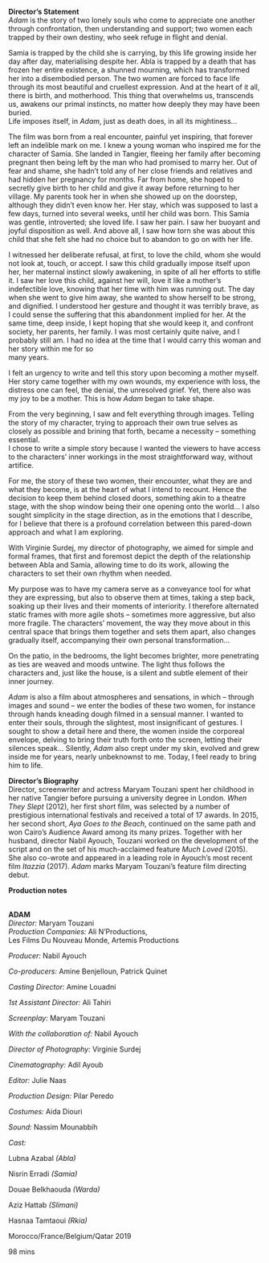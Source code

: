 

**Director’s Statement**  
_Adam_ is the story of two lonely souls who come to appreciate one another through confrontation, then understanding and support; two women each trapped by their own destiny, who seek refuge in flight and denial.

Samia is trapped by the child she is carrying, by this life growing inside her day after day, materialising despite her. Abla is trapped by a death that has frozen her entire existence, a shunned mourning, which has transformed her into a disembodied person. The two women are forced to face life through its most beautiful and cruellest expression. And at the heart of it all, there is birth, and motherhood. This thing that overwhelms us, transcends us, awakens our primal instincts, no matter how deeply they may have been buried.  
Life imposes itself, in _Adam_, just as death does, in all its mightiness...

The film was born from a real encounter, painful yet inspiring, that forever left an indelible mark on me. I knew a young woman who inspired me for the character of Samia. She landed in Tangier, fleeing her family after becoming pregnant then being left by the man who had promised to marry her. Out of fear and shame, she hadn’t told any of her close friends and relatives and had hidden her pregnancy for months. Far from home, she hoped to secretly give birth to her child and give it away before returning to her village. My parents took her in when she showed up on the doorstep, although they didn’t even know her. Her stay, which was supposed to last a few days, turned into several weeks, until her child was born. This Samia was gentle, introverted; she loved life. I saw her pain. I saw her buoyant and joyful disposition as well. And above all, I saw how torn she was about this child that she felt she had no choice but to abandon to go on with her life.

I witnessed her deliberate refusal, at first, to love the child, whom she would not look at, touch, or accept. I saw this child gradually impose itself upon her, her maternal instinct slowly awakening, in spite of all her efforts to stifle it. I saw her love this child, against her will, love it like a mother’s indefectible love, knowing that her time with him was running out. The day when she went to give him away, she wanted to show herself to be strong, and dignified. I understood her gesture and thought it was terribly brave, as I could sense the suffering that this abandonment implied for her. At the same time, deep inside, I kept hoping that she would keep it, and confront society, her parents, her family. I was most certainly quite naive, and I probably still am. I had no idea at the time that I would carry this woman and her story within me for so  
many years.

I felt an urgency to write and tell this story upon becoming a mother myself. Her story came together with my own wounds, my experience with loss, the distress one can feel, the denial, the unresolved grief. Yet, there also was my joy to be a mother. This is how _Adam_ began to take shape.

From the very beginning, I saw and felt everything through images. Telling the story of my character, trying to approach their own true selves as closely as possible and brining that forth, became a necessity – something essential.  
I chose to write a simple story because I wanted the viewers to have access to the characters’ inner workings in the most straightforward way, without artifice.

For me, the story of these two women, their encounter, what they are and what they become, is at the heart of what I intend to recount. Hence the decision to keep them behind closed doors, something akin to a theatre stage, with the shop window being their one opening onto the world... I also sought simplicity in the stage direction, as in the emotions that I describe, for I believe that there is a profound correlation between this pared-down approach and what I am exploring.

With Virginie Surdej, my director of photography, we aimed for simple and formal frames, that first and foremost depict the depth of the relationship between Abla and Samia, allowing time to do its work, allowing the characters to set their own rhythm when needed.

My purpose was to have my camera serve as a conveyance tool for what they are expressing, but also to observe them at times, taking a step back, soaking up their lives and their moments of interiority. I therefore alternated static frames with more agile shots – sometimes more aggressive, but also more fragile. The characters’ movement, the way they move about in this central space that brings them together and sets them apart, also changes gradually itself, accompanying their own personal transformation...

On the patio, in the bedrooms, the light becomes brighter, more penetrating as ties are weaved and moods untwine. The light thus follows the characters and, just like the house, is a silent and subtle element of their inner journey.

_Adam_ is also a film about atmospheres and sensations, in which – through images and sound – we enter the bodies of these two women, for instance through hands kneading dough filmed in a sensual manner. I wanted to enter their souls, through the slightest, most insignificant of gestures. I sought to show a detail here and there, the women inside the corporeal envelope, delving to bring their truth forth onto the screen, letting their silences speak... Silently, _Adam_ also crept under my skin, evolved and grew inside me for years, nearly unbeknownst to me. Today, I feel ready to bring him to life.

**Director’s Biography**  
Director, screenwriter and actress Maryam Touzani spent her childhood in her native Tangier before pursuing a university degree in London. _When They Slept_ (2012), her first short film, was selected by a number of prestigious international festivals and received a total of 17 awards. In 2015, her second short, _Aya Goes to the Beach_, continued on the same path and won Cairo’s Audience Award among its many prizes. Together with her husband, director Nabil Ayouch, Touzani worked on the development of the script and on the set of his much-acclaimed feature _Much Loved_ (2015). She also co-wrote and appeared in a leading role in Ayouch’s most recent film _Itazzia_ (2017). _Adam_ marks Maryam Touzani’s feature film directing debut.

**Production notes**
<br><br>


**ADAM**<br>
_Director:_ Maryam Touzani<br>
_Production Companies:_ Ali N’Productions,  
Les Films Du Nouveau Monde, Artemis Productions<br>

_Producer:_  Nabil Ayouch<br>

_Co-producers:_  Amine Benjelloun, Patrick Quinet<br>

_Casting_  _Director:_  Amine Louadni<br>

_1st Assistant Director:_  Ali Tahiri<br>

_Screenplay:_  Maryam Touzani<br>

_With the collaboration of:_  Nabil Ayouch<br>

_Director of Photography:_  Virginie Surdej<br>

_Cinematography:_  Adil Ayoub<br>

_Editor:_  Julie Naas<br>

_Production_  _Design:_  Pilar Peredo<br>

_Costumes:_  Aida Diouri<br>

_Sound:_  Nassim Mounabbih<br>

_Cast:_<br>

Lubna Azabal _(Abla)_<br>

Nisrin Erradi _(Samia)_<br>

Douae Belkhaouda _(Warda)_<br>

Aziz Hattab _(Slimani)_<br>

Hasnaa Tamtaoui _(Rkia)_<br>

Morocco/France/Belgium/Qatar 2019<br>

98 mins
<!--stackedit_data:
eyJoaXN0b3J5IjpbLTE4MDUzMDgzNDldfQ==
-->